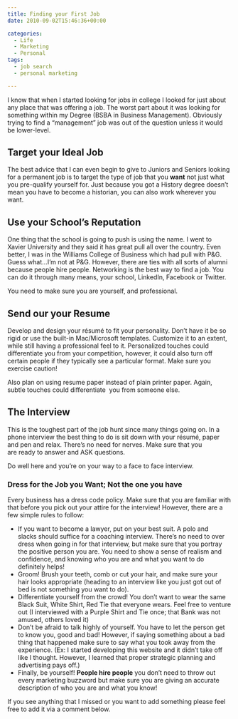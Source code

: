 ```yaml
---
title: Finding your First Job
date: 2010-09-02T15:46:36+00:00

categories:
  - Life
  - Marketing
  - Personal
tags:
  - job search
  - personal marketing

---
```


I know that when I started looking for jobs in college I looked for just about any place that was offering a job. The worst part about it was looking for something within my Degree (BSBA in Business Management). Obviously trying to find a &#8220;management&#8221; job was out of the question unless it would be lower-level.

## Target your Ideal Job

The best advice that I can even begin to give to Juniors and Seniors looking for a permanent job is to target the type of job that you **want** not just what you pre-qualify yourself for. Just because you got a History degree doesn&#8217;t mean you have to become a historian, you can also work wherever you want.

## Use your School&#8217;s Reputation

One thing that the school is going to push is using the name. I went to Xavier University and they said it has great pull all over the country. Even better, I was in the Williams College of Business which had pull with P&G. Guess what&#8230;I&#8217;m not at P&G. However, there are ties with all sorts of alumni because people hire people. Networking is the best way to find a job. You can do it through many means, your school, LinkedIn, Facebook or Twitter.

You need to make sure you are yourself, and professional.

## Send our your Resume

Develop and design your résumé to fit your personality. Don&#8217;t have it be so rigid or use the built-in Mac/Microsoft templates. Customize it to an extent, while still having a professional feel to it. Personalized touches could differentiate you from your competition, however, it could also turn off certain people if they typically see a particular format. Make sure you exercise caution!

Also plan on using resume paper instead of plain printer paper. Again, subtle touches could differentiate  you from someone else.

## The Interview

This is the toughest part of the job hunt since many things going on. In a phone interview the best thing to do is sit down with your résumé, paper and pen and relax. There&#8217;s no need for nerves. Make sure that you are ready to answer and ASK questions.

Do well here and you&#8217;re on your way to a face to face interview.

### Dress for the Job you Want; Not the one you have

Every business has a dress code policy. Make sure that you are familiar with that before you pick out your attire for the interview! However, there are a few simple rules to follow:

  * If you want to become a lawyer, put on your best suit. A polo and slacks should suffice for a coaching interview. There&#8217;s no need to over dress when going in for that interview, but make sure that you portray the positive person you are. You need to show a sense of realism and confidence, and knowing who you are and what you want to do definitely helps!
  * Groom! Brush your teeth, comb or cut your hair, and make sure your hair looks appropriate (heading to an interview like you just got out of bed is not something you want to do).
  * Differentiate yourself from the crowd! You don&#8217;t want to wear the same Black Suit, White Shirt, Red Tie that everyone wears. Feel free to venture out (I interviewed with a Purple Shirt and Tie once; that Bank was not amused, others loved it)
  * Don&#8217;t be afraid to talk highly of yourself. You have to let the person get to know you, good and bad! However, if saying something about a bad thing that happened make sure to say what you took away from the experience. (Ex: I started developing this website and it didn&#8217;t take off like I thought. However, I learned that proper strategic planning and advertising pays off.)
  * Finally, be yourself! **People hire people** you don&#8217;t need to throw out every marketing buzzword but make sure you are giving an accurate description of who you are and what you know!

If you see anything that I missed or you want to add something please feel free to add it via a comment below.